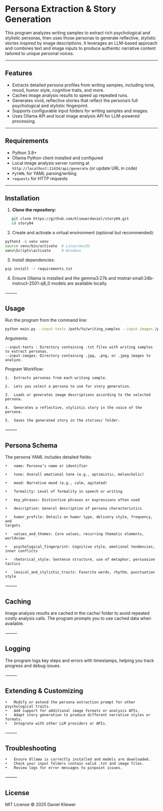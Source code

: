 

# Persona Extraction & Story Generation

This program analyzes writing samples to extract rich psychological and stylistic personas, then uses those personas to generate reflective, stylistic stories inspired by image descriptions. It leverages an LLM-based approach and combines text and image inputs to produce authentic narrative content tailored to unique personal voices.

---

## Features

- Extracts detailed persona profiles from writing samples, including tone, mood, humor style, cognitive traits, and more.
- Caches image analysis results to speed up repeated runs.
- Generates vivid, reflective stories that reflect the persona’s full psychological and stylistic fingerprint.
- Supports configurable input folders for writing samples and images.
- Uses Ollama API and local image analysis API for LLM-powered processing.

---

## Requirements

- Python 3.8+
- Ollama Python client installed and configured
- Local image analysis server running at `http://localhost:11434/api/generate` (or update URL in code)
- `PyYAML` for YAML parsing/writing
- `requests` for HTTP requests

---

## Installation

1. **Clone the repository:**
```bash
   git clone https://github.com/kliewerdaniel/story04.git
   cd story04
```
2.	Create and activate a virtual environment (optional but recommended):
```bash
python3 -m venv venv
source venv/bin/activate  # Linux/macOS
venv\Scripts\activate     # Windows
```

3.	Install dependencies:
```bash
pip install -r requirements.txt
```

4.	Ensure Ollama is installed and the gemma3:27b and mistral-small:24b-instruct-2501-q8_0 models are available locally.

⸻

## Usage

Run the program from the command line:
```bash
python main.py --input-texts /path/to/writing_samples --input-images /path/to/images
```

Arguments:

	--input-texts : Directory containing .txt files with writing samples to extract personas.
	--input-images: Directory containing .jpg, .png, or .jpeg images to analyze.

Program Workflow:

	1.	Extracts personas from each writing sample.

	2.	Lets you select a persona to use for story generation.

	3.	Loads or generates image descriptions according to the selected persona.

	4.	Generates a reflective, stylistic story in the voice of the persona.

	5.	Saves the generated story in the stories/ folder.

⸻

## Persona Schema

The persona YAML includes detailed fields:

	•	name: Persona’s name or identifier

	•	tone: Overall emotional tone (e.g., optimistic, melancholic)

	•	mood: Narrative mood (e.g., calm, agitated)

	•	formality: Level of formality in speech or writing

	•	key_phrases: Distinctive phrases or expressions often used

	•	description: General description of persona characteristics

	•	humor_profile: Details on humor type, delivery style, frequency, and 
    targets

	•	values_and_themes: Core values, recurring thematic elements, worldview

	•	psychological_fingerprint: Cognitive style, emotional tendencies, inner conflicts

	•	rhetorical_style: Sentence structure, use of metaphor, persuasive tactics
    
	•	lexical_and_stylistic_traits: Favorite words, rhythm, punctuation style

⸻

## Caching

Image analysis results are cached in the cache/ folder to avoid repeated costly analysis calls. The program prompts you to use cached data when available.

⸻

## Logging

The program logs key steps and errors with timestamps, helping you track progress and debug issues.

⸻

##  Extending & Customizing
	•	Modify or extend the persona extraction prompt for other psychological traits.
	•	Add support for additional image formats or analysis APIs.
	•	Adapt story generation to produce different narrative styles or formats.
	•	Integrate with other LLM providers or APIs.

⸻

## Troubleshooting
	•	Ensure Ollama is correctly installed and models are downloaded.
	•	Check your input folders contain valid .txt and image files.
	•	Review logs for error messages to pinpoint issues.

⸻

## License

MIT License © 2025 Daniel Kliewer

